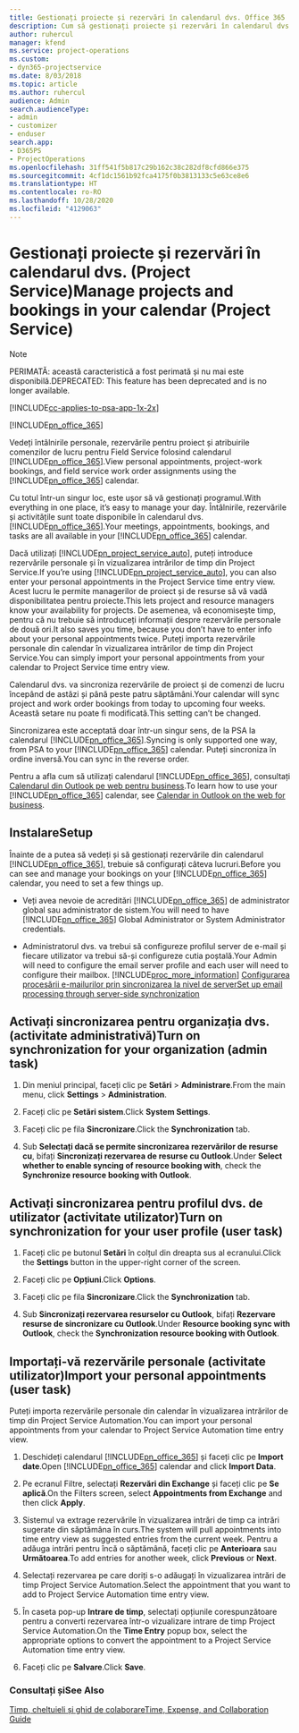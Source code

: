 ```yaml
---
title: Gestionați proiecte și rezervări în calendarul dvs. Office 365
description: Cum să gestionați proiecte și rezervări în calendarul dvs. Office 365
author: ruhercul
manager: kfend
ms.service: project-operations
ms.custom:
- dyn365-projectservice
ms.date: 8/03/2018
ms.topic: article
ms.author: ruhercul
audience: Admin
search.audienceType:
- admin
- customizer
- enduser
search.app:
- D365PS
- ProjectOperations
ms.openlocfilehash: 31ff541f5b817c29b162c38c282df8cfd866e375
ms.sourcegitcommit: 4cf1dc1561b92fca4175f0b3813133c5e63ce8e6
ms.translationtype: HT
ms.contentlocale: ro-RO
ms.lasthandoff: 10/28/2020
ms.locfileid: "4129063"
---
```

# <a name="manage-projects-and-bookings-in-your-calendar-project-service"></a><span data-ttu-id="99af3-103">Gestionați proiecte și rezervări în calendarul dvs. (Project Service)</span><span class="sxs-lookup"><span data-stu-id="99af3-103">Manage projects and bookings in your calendar (Project Service)</span></span>

> [!Note]
> <span data-ttu-id="99af3-104">PERIMATĂ: această caracteristică a fost perimată și nu mai este disponibilă.</span><span class="sxs-lookup"><span data-stu-id="99af3-104">DEPRECATED: This feature has been deprecated and is no longer available.</span></span>

[!INCLUDE[cc-applies-to-psa-app-1x-2x](../includes/cc-applies-to-psa-app-1x-2x.md)]

[!INCLUDE[pn_office_365](../includes/pn-office-365.md)] 

<span data-ttu-id="99af3-105">Vedeți întâlnirile personale, rezervările pentru proiect și atribuirile comenzilor de lucru pentru Field Service folosind calendarul [!INCLUDE[pn_office_365](../includes/pn-office-365.md)].</span><span class="sxs-lookup"><span data-stu-id="99af3-105">View personal appointments, project-work bookings, and field service work order assignments using the [!INCLUDE[pn_office_365](../includes/pn-office-365.md)] calendar.</span></span>  
  
 <span data-ttu-id="99af3-106">Cu totul într-un singur loc, este ușor să vă gestionați programul.</span><span class="sxs-lookup"><span data-stu-id="99af3-106">With everything in one place, it’s easy to manage your day.</span></span> <span data-ttu-id="99af3-107">Întâlnirile, rezervările și activitățile sunt toate disponibile în calendarul dvs. [!INCLUDE[pn_office_365](../includes/pn-office-365.md)].</span><span class="sxs-lookup"><span data-stu-id="99af3-107">Your meetings, appointments, bookings, and tasks are all available in your [!INCLUDE[pn_office_365](../includes/pn-office-365.md)] calendar.</span></span>  
  
 <span data-ttu-id="99af3-108">Dacă utilizați [!INCLUDE[pn_project_service_auto](../includes/pn-project-service-auto.md)], puteți introduce rezervările personale și în vizualizarea intrărilor de timp din Project Service.</span><span class="sxs-lookup"><span data-stu-id="99af3-108">If you’re using [!INCLUDE[pn_project_service_auto](../includes/pn-project-service-auto.md)], you can also enter your personal appointments in the Project Service time entry view.</span></span> <span data-ttu-id="99af3-109">Acest lucru le permite managerilor de proiect și de resurse să vă vadă disponibilitatea pentru proiecte.</span><span class="sxs-lookup"><span data-stu-id="99af3-109">This lets project and resource managers know your availability for projects.</span></span> <span data-ttu-id="99af3-110">De asemenea, vă economisește timp, pentru că nu trebuie să introduceți informații despre rezervările personale de două ori.</span><span class="sxs-lookup"><span data-stu-id="99af3-110">It also saves you time, because you don’t have to enter info about your personal appointments twice.</span></span> <span data-ttu-id="99af3-111">Puteți importa rezervările personale din calendar în vizualizarea intrărilor de timp din Project Service.</span><span class="sxs-lookup"><span data-stu-id="99af3-111">You can simply import your personal appointments from your calendar to Project Service time entry view.</span></span>  
  
 <span data-ttu-id="99af3-112">Calendarul dvs. va sincroniza rezervările de proiect și de comenzi de lucru începând de astăzi și până peste patru săptămâni.</span><span class="sxs-lookup"><span data-stu-id="99af3-112">Your calendar will sync project and work order bookings from today to upcoming four weeks.</span></span> <span data-ttu-id="99af3-113">Această setare nu poate fi modificată.</span><span class="sxs-lookup"><span data-stu-id="99af3-113">This setting can’t be changed.</span></span>  
  
 <span data-ttu-id="99af3-114">Sincronizarea este acceptată doar într-un singur sens, de la PSA la calendarul [!INCLUDE[pn_office_365](../includes/pn-office-365.md)].</span><span class="sxs-lookup"><span data-stu-id="99af3-114">Syncing is only supported one way, from PSA to your [!INCLUDE[pn_office_365](../includes/pn-office-365.md)] calendar.</span></span> <span data-ttu-id="99af3-115">Puteți sincroniza în ordine inversă.</span><span class="sxs-lookup"><span data-stu-id="99af3-115">You can sync in the reverse order.</span></span> 
  
 <span data-ttu-id="99af3-116">Pentru a afla cum să utilizați calendarul [!INCLUDE[pn_office_365](../includes/pn-office-365.md)], consultați [Calendarul din Outlook pe web pentru business](https://support.office.com/article/Calendar-in-Outlook-on-the-web-for-business-5219c457-d1fe-4c2f-9032-1a816b88e936).</span><span class="sxs-lookup"><span data-stu-id="99af3-116">To learn how to use your [!INCLUDE[pn_office_365](../includes/pn-office-365.md)] calendar, see [Calendar in Outlook on the web for business](https://support.office.com/article/Calendar-in-Outlook-on-the-web-for-business-5219c457-d1fe-4c2f-9032-1a816b88e936).</span></span>  
  
## <a name="setup"></a><span data-ttu-id="99af3-117">Instalare</span><span class="sxs-lookup"><span data-stu-id="99af3-117">Setup</span></span>  
 <span data-ttu-id="99af3-118">Înainte de a putea să vedeți și să gestionați rezervările din calendarul [!INCLUDE[pn_office_365](../includes/pn-office-365.md)], trebuie să configurați câteva lucruri.</span><span class="sxs-lookup"><span data-stu-id="99af3-118">Before you can see and manage your bookings on your [!INCLUDE[pn_office_365](../includes/pn-office-365.md)] calendar, you need to set a few things up.</span></span>  
  
- <span data-ttu-id="99af3-119">Veți avea nevoie de acreditări [!INCLUDE[pn_office_365](../includes/pn-office-365.md)] de administrator global sau administrator de sistem.</span><span class="sxs-lookup"><span data-stu-id="99af3-119">You will need to have [!INCLUDE[pn_office_365](../includes/pn-office-365.md)] Global Administrator or System Administrator credentials.</span></span>  
  
- <span data-ttu-id="99af3-120">Administratorul dvs. va trebui să configureze profilul server de e-mail și fiecare utilizator va trebui să-și configureze cutia poștală.</span><span class="sxs-lookup"><span data-stu-id="99af3-120">Your Admin will need to configure the email server profile and each user will need to configure their mailbox.</span></span> [!INCLUDE[proc_more_information](../includes/proc-more-information.md)] <span data-ttu-id="99af3-121">[Configurarea procesării e-mailurilor prin sincronizarea la nivel de server](https://docs.microsoft.com/dynamics365/customerengagement/on-premises/admin/set-up-server-side-synchronization-of-email-appointments-contacts-and-tasks)</span><span class="sxs-lookup"><span data-stu-id="99af3-121">[Set up email processing through server-side synchronization](https://docs.microsoft.com/dynamics365/customerengagement/on-premises/admin/set-up-server-side-synchronization-of-email-appointments-contacts-and-tasks)</span></span>  
  
## <a name="turn-on-synchronization-for-your-organization-admin-task"></a><span data-ttu-id="99af3-122">Activați sincronizarea pentru organizația dvs. (activitate administrativă)</span><span class="sxs-lookup"><span data-stu-id="99af3-122">Turn on synchronization for your organization (admin task)</span></span>  
  
1.  <span data-ttu-id="99af3-123">Din meniul principal, faceți clic pe **Setări** > **Administrare**.</span><span class="sxs-lookup"><span data-stu-id="99af3-123">From the main menu, click **Settings** > **Administration**.</span></span>  
  
2.  <span data-ttu-id="99af3-124">Faceți clic pe **Setări sistem**.</span><span class="sxs-lookup"><span data-stu-id="99af3-124">Click **System Settings**.</span></span>  
  
3.  <span data-ttu-id="99af3-125">Faceți clic pe fila **Sincronizare**.</span><span class="sxs-lookup"><span data-stu-id="99af3-125">Click the **Synchronization** tab.</span></span>  
  
4.  <span data-ttu-id="99af3-126">Sub **Selectați dacă se permite sincronizarea rezervărilor de resurse cu**, bifați **Sincronizați rezervarea de resurse cu Outlook**.</span><span class="sxs-lookup"><span data-stu-id="99af3-126">Under **Select whether to enable syncing of resource booking with**, check the **Synchronize resource booking with Outlook**.</span></span>  
  
## <a name="turn-on-synchronization-for-your-user-profile-user-task"></a><span data-ttu-id="99af3-127">Activați sincronizarea pentru profilul dvs. de utilizator (activitate utilizator)</span><span class="sxs-lookup"><span data-stu-id="99af3-127">Turn on synchronization for your user profile (user task)</span></span>  
  
1.  <span data-ttu-id="99af3-128">Faceți clic pe butonul **Setări** în colțul din dreapta sus al ecranului.</span><span class="sxs-lookup"><span data-stu-id="99af3-128">Click the **Settings** button in the upper-right corner of the screen.</span></span>  
  
2.  <span data-ttu-id="99af3-129">Faceți clic pe **Opțiuni**.</span><span class="sxs-lookup"><span data-stu-id="99af3-129">Click **Options**.</span></span>  
  
3.  <span data-ttu-id="99af3-130">Faceți clic pe fila **Sincronizare**.</span><span class="sxs-lookup"><span data-stu-id="99af3-130">Click the **Synchronization** tab.</span></span>  
  
4.  <span data-ttu-id="99af3-131">Sub **Sincronizați rezervarea resurselor cu Outlook**, bifați **Rezervare resurse de sincronizare cu Outlook**.</span><span class="sxs-lookup"><span data-stu-id="99af3-131">Under **Resource booking sync with Outlook**, check the **Synchronization resource booking with Outlook**.</span></span>  
  
## <a name="import-your-personal-appointments-user-task"></a><span data-ttu-id="99af3-132">Importați-vă rezervările personale (activitate utilizator)</span><span class="sxs-lookup"><span data-stu-id="99af3-132">Import your personal appointments (user task)</span></span>  
 <span data-ttu-id="99af3-133">Puteți importa rezervările personale din calendar în vizualizarea intrărilor de timp din Project Service Automation.</span><span class="sxs-lookup"><span data-stu-id="99af3-133">You can import your personal appointments from your calendar to Project Service Automation time entry view.</span></span>  
  
1. <span data-ttu-id="99af3-134">Deschideți calendarul [!INCLUDE[pn_office_365](../includes/pn-office-365.md)] și faceți clic pe **Import date**.</span><span class="sxs-lookup"><span data-stu-id="99af3-134">Open [!INCLUDE[pn_office_365](../includes/pn-office-365.md)] calendar and click **Import Data**.</span></span>  
  
2. <span data-ttu-id="99af3-135">Pe ecranul Filtre, selectați **Rezervări din Exchange** și faceți clic pe **Se aplică**.</span><span class="sxs-lookup"><span data-stu-id="99af3-135">On the Filters screen, select **Appointments from Exchange** and then click **Apply**.</span></span>  
  
3. <span data-ttu-id="99af3-136">Sistemul va extrage rezervările în vizualizarea intrări de timp ca intrări sugerate din săptămâna în curs.</span><span class="sxs-lookup"><span data-stu-id="99af3-136">The system will pull appointments into time entry view as suggested entries from the current week.</span></span> <span data-ttu-id="99af3-137">Pentru a adăuga intrări pentru încă o săptămână, faceți clic pe **Anterioara** sau **Următoarea**.</span><span class="sxs-lookup"><span data-stu-id="99af3-137">To add entries for another week, click **Previous** or **Next**.</span></span>  
  
4. <span data-ttu-id="99af3-138">Selectați rezervarea pe care doriți s-o adăugați în vizualizarea intrări de timp Project Service Automation.</span><span class="sxs-lookup"><span data-stu-id="99af3-138">Select the appointment that you want to add to Project Service Automation time entry view.</span></span>  
  
5. <span data-ttu-id="99af3-139">În caseta pop-up **Intrare de timp**, selectați opțiunile corespunzătoare pentru a converti rezervarea într-o vizualizare intrare de timp Project Service Automation.</span><span class="sxs-lookup"><span data-stu-id="99af3-139">On the **Time Entry** popup box, select the appropriate options to convert the appointment to a Project Service Automation time entry view.</span></span>  
  
6. <span data-ttu-id="99af3-140">Faceți clic pe **Salvare**.</span><span class="sxs-lookup"><span data-stu-id="99af3-140">Click **Save**.</span></span>  
  
### <a name="see-also"></a><span data-ttu-id="99af3-141">Consultați și</span><span class="sxs-lookup"><span data-stu-id="99af3-141">See Also</span></span>  
 [<span data-ttu-id="99af3-142">Timp, cheltuieli și ghid de colaborare</span><span class="sxs-lookup"><span data-stu-id="99af3-142">Time, Expense, and Collaboration Guide</span></span>](../psa/time-expense-collaboration-guide.md)
